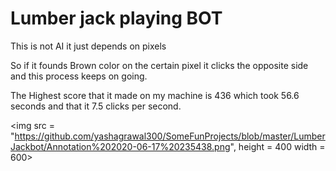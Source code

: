 <H1>Lumber jack playing BOT</H1>


This is not AI it just depends on pixels 

So if it founds Brown color on the certain pixel it clicks the opposite side and this process keeps on going.

The Highest score that it made on my machine is 436 which took 56.6 seconds and that it 7.5 clicks per second.



<img src = "https://github.com/yashagrawal300/SomeFunProjects/blob/master/LumberJackbot/Annotation%202020-06-17%20235438.png", height = 400 width = 600>
